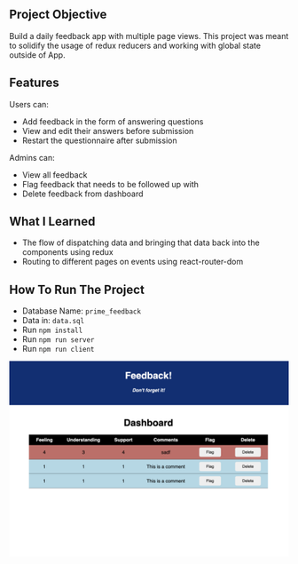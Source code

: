 ## Project Objective

Build a daily feedback app with multiple page views. This project was meant to solidify the usage of redux reducers and working with global state outside of App.

## Features

Users can:

-   Add feedback in the form of answering questions
-   View and edit their answers before submission
-   Restart the questionnaire after submission

Admins can:

-   View all feedback
-   Flag feedback that needs to be followed up with
-   Delete feedback from dashboard

## What I Learned

-   The flow of dispatching data and bringing that data back into the components using redux
-   Routing to different pages on events using react-router-dom

## How To Run The Project

-   Database Name: `prime_feedback`
-   Data in: `data.sql`
-   Run `npm install`
-   Run `npm run server`
-   Run `npm run client`

![Screenshot](AppScreenshot.png)
